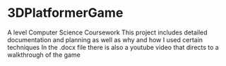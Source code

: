 # 3DPlatformerGame
A level Computer Science Coursework
This project includes detailed documentation and planning as well as why and how I used certain techniques
In the .docx file there is also a youtube video that directs to a walkthrough of the game
